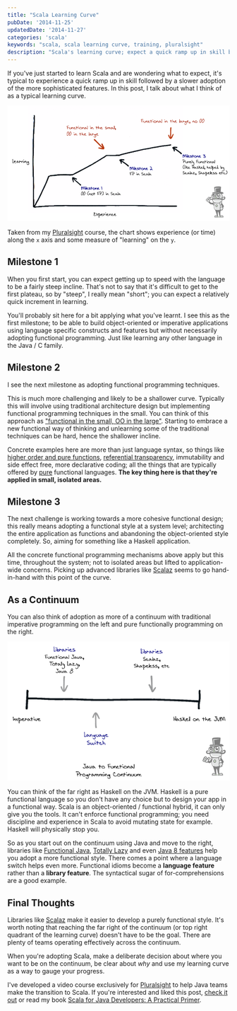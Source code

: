 ```yaml
---
title: "Scala Learning Curve"
pubDate: '2014-11-25'
updatedDate: '2014-11-27'
categories: 'scala'
keywords: "scala, scala learning curve, training, pluralsight"
description: "Scala's learning curve; expect a quick ramp up in skill but a shallower increase (slow down) as you adopt more sophisticated and advanced functional features. Read more."
---
```


If you've just started to learn Scala and are wondering what to expect, it's typical to experience a quick ramp up in skill followed by a slower adoption of the more sophisticated features. In this post, I talk about what I think of as a typical learning curve.

![](../images/learning_curve.png)

Taken from my [Pluralsight](http://bit.ly/1DsYl9f) course, the chart shows experience (or time) along the `x` axis and some measure of "learning" on the `y`.



## Milestone 1

When you first start, you can expect getting up to speed with the language to be a fairly steep incline. That's not to say that it's difficult to get to the first plateau, so by "steep", I really mean "short"; you can expect a relatively quick increment in learning.

You'll probably sit here for a bit applying what you've learnt. I see this as the first milestone; to be able to build object-oriented or imperative applications using language specific constructs and features but without necessarily adopting functional programming. Just like learning any other language in the Java / C family.
    

## Milestone 2

I see the next milestone as adopting functional programming techniques. 

This is much more challenging and likely to be a shallower curve. Typically this will involve using traditional architecture design but implementing functional programming techniques in the small. You can think of this approach as ["functional in the small, OO in the large"](http://www.johndcook.com/blog/2009/03/23/functional-in-the-small-oo-in-the-large/). Starting to embrace a new functional way of thinking and unlearning some of the traditional techniques can be hard, hence the shallower incline.

Concrete examples here are more than just language syntax, so things like [higher order and pure functions](/blog/2012-04-03-scala-as-a-functional-oo-hybrid/), [referential transparency](http://en.wikipedia.org/wiki/Referential_transparency_\(computer_science\)), immutability and side effect free, more declarative coding; all the things that are typically offered by [pure](http://en.wikipedia.org/wiki/Pure_function) functional languages. **The key thing here is that they're applied in small, isolated areas.**


## Milestone 3

The next challenge is working towards a more cohesive functional design; this really means adopting a functional style at a system level; architecting the entire application as functions and abandoning the object-oriented style completely. So, aiming for something like a Haskell application.

All the concrete functional programming mechanisms above apply but this time, throughout the system; not to isolated areas but lifted to application-wide concerns. Picking up advanced libraries like [Scalaz](http://eed3si9n.com/learning-scalaz/index.html) seems to go hand-in-hand with this point of the curve.


## As a Continuum

You can also think of adoption as more of a continuum with traditional imperative programming on the left and pure functionally programming on the right.

![](../images/continuum.png)

You can think of the far right as Haskell on the JVM. Haskell is a pure functional language so you don't have any choice but to design your app in a functional way. Scala is an object-oriented / functional hybrid, it can only give you the tools. It can't enforce functional programming; you need discipline and experience in Scala to avoid mutating state for example. Haskell will physically stop you.

So as you start out on the continuum using Java and move to the right, libraries like [Functional Java](http://www.functionaljava.org/), [Totally Lazy](https://code.google.com/p/totallylazy/) and even [Java 8 features](https://leanpub.com/whatsnewjava8) help you adopt a more functional style. There comes a point where a language switch helps even more. Functional idioms become a **language feature** rather than a **library feature**. The syntactical sugar of for-comprehensions are a good example.

## Final Thoughts

Libraries like [Scalaz](http://eed3si9n.com/learning-scalaz/index.html) make it easier to develop a purely functional style. It's worth noting that reaching the far right of the continuum (or top right quadrant of the learning curve) doesn't have to be the goal. There are plenty of teams operating effectively across the continuum.

When you're adopting Scala, make a deliberate decision about where you want to be on the continuum, be clear about _why_ and use my learning curve as a way to gauge your progress.

I've developed a video course exclusively for [Pluralsight](http://bit.ly/1DsYl9f) to help Java teams make the transition to Scala. If you're interested and liked this post, [check it out](http://bit.ly/1DsYl9f) or read my book [Scala for Java Developers: A Practical Primer](http://amzn.eu/dcJRJ41).